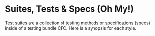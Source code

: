 # Suites, Tests & Specs (Oh My!)

Test suites are a collection of testing methods or specifications (specs) inside of a testing bundle CFC. Here is a synopsis for each style.



